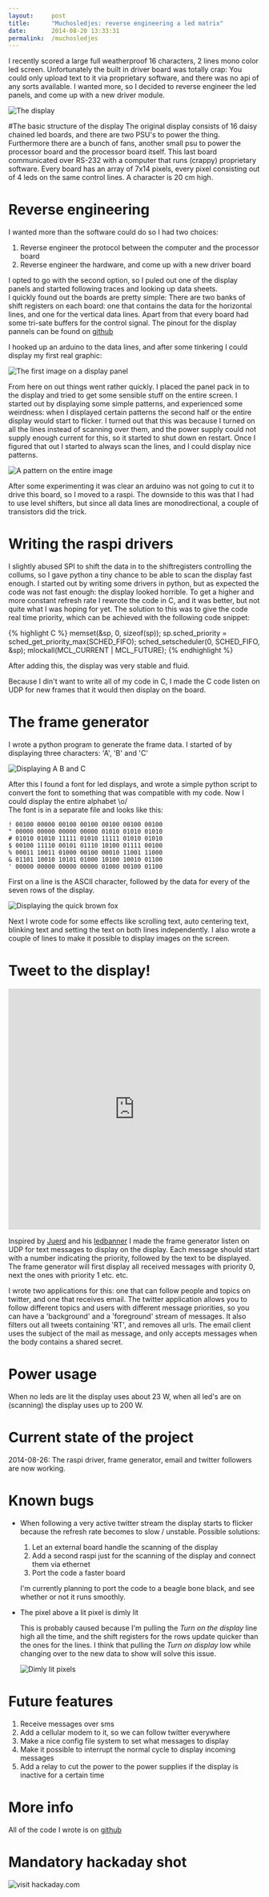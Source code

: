 ```yaml
---
layout: 	post
title:  	"Muchosledjes: reverse engineering a led matrix"
date:   	2014-08-20 13:33:31
permalink:	/muchosledjes
---
```


I recently scored a large full weatherproof 16 characters, 2 lines mono color led screen. Unfortunately the built in driver board was totally crap:
You could only upload text to it via proprietary software, and there was no api of any sorts available. I wanted more, so I decided to reverse engineer the led panels, and come up with a new driver module.

![The display](/projects/images/muchos-cover.jpg)

#The basic structure of the display
The original display consists of 16 daisy chained led boards, and there are two PSU's to power the thing. Furthermore there are a bunch of fans, another small psu to power the processor board and the processor board itself.
This last board communicated over RS-232 with a computer that runs (crappy) proprietary software. Every board has an array of 7x14 pixels, every pixel consisting out of 4 leds on the same control lines. A character is 20 cm high.

# Reverse engineering

I wanted more than the software could do so I had two choices:

1. Reverse engineer the protocol between the computer and the processor board
2. Reverse engineer the hardware, and come up with a new driver board

I opted to go with the second option, so I puled out one of the display panels and started following traces and looking up data sheets.  
I quickly found out the boards are pretty simple: There are two banks of shift registers on each board:
one that contains the data for the horizontal lines, and one for the vertical data lines. Apart from that every board had some tri-sate buffers for the control signal.
The pinout for the display pannels can be found on [github][]

I hooked up an arduino to the data lines, and after some tinkering I could display my first real graphic:

![The first image on a display panel](/projects/images/muchos-p.jpg)

From here on out things went rather quickly. I placed the panel pack in to the display and tried to get some sensible stuff on the entire screen.
I started out by displaying some simple patterns, and experienced some weirdness: when I displayed certain patterns the second half or the entire display would start to flicker.
I turned out that this was because I turned on all the lines instead of scanning over them, and the power supply could not supply enough current for this, so it started to shut down en restart.
Once I figured that out I started to always scan the lines, and I could display nice patterns.

![A pattern on the entire image](/projects/images/muchos-pattern.jpg)

After some experimenting it was clear an arduino was not going to cut it to drive this board, so I moved to a raspi.
The downside to this was that I had to use level shifters, but since all data lines are monodirectional, a couple of transistors did the trick.

# Writing the raspi drivers

I slightly abused SPI to shift the data in to the shiftregisters controlling the collums, so I gave python a tiny chance to be able to scan the display fast enough.
I started out by writing some drivers in python, but as expected the code was not fast enough: the display looked horrible. To get a higher and more constant refresh rate I rewrote the code in C, and it was better, but not quite what I was hoping for yet. The solution to this was to give the code real time priority, which can be achieved with the following code snippet:

{% highlight C %}
memset(&sp, 0, sizeof(sp));
sp.sched_priority = sched_get_priority_max(SCHED_FIFO);
sched_setscheduler(0, SCHED_FIFO, &sp);
mlockall(MCL_CURRENT | MCL_FUTURE);
{% endhighlight %}

After adding this, the display was very stable and fluid.

Because I din't want to write all of my code in C, I made the C code listen on UDP for new frames that it would then display on the board.

# The frame generator

I wrote a python program to generate the frame data. I started of by displaying three characters: 'A', 'B' and 'C'

![Displaying A B and C](/projects/images/muchos-abc.jpg)

After this I found a font for led displays, and wrote a simple python script to convert the font to something that was compatible with my code. Now I could display the entire alphabet \o/  
The font is in a separate file and looks like this:

    ! 00100 00000 00100 00100 00100 00100 00100
    " 00000 00000 00000 00000 01010 01010 01010
    # 01010 01010 11111 01010 11111 01010 01010
    $ 00100 11110 00101 01110 10100 01111 00100
    % 00011 10011 01000 00100 00010 11001 11000
    & 01101 10010 10101 01000 10100 10010 01100
    ' 00000 00000 00000 00000 01000 00100 01100

First on a line is the ASCII character, followed by the data for every of the seven rows of the display.

![Displaying the quick brown fox](/projects/images/muchos-quick.jpg)

Next I wrote code for some effects like scrolling text, auto centering text, blinking text and setting the text on both lines independently.
I also wrote a couple of lines to make it possible to display images on the screen.

# Tweet to the display!

<iframe src="http://www.youtube.com/embed/trRJJdUFywk" height="480px" width="100%" frameborder="0"></iframe>


Inspired by [Juerd][] and his [ledbanner][] I made the frame generator listen on UDP for text messages to display on the display. Each message should start with a number indicating the priority, followed by the text to be displayed. The frame generator will first display all received messages with priority 0, next the ones with priority 1 etc. etc.

I wrote two applications for this: one that can follow people and topics on twitter, and one that receives email.
The twitter application allows you to follow different topics and users with different message priorities, so you can have a 'background' and a 'foreground' stream of messages.
It also filters out all tweets containing 'RT', and removes all urls.
The email client uses the subject of the mail as message, and only accepts messages when the body contains a shared secret.

# Power usage
When no leds are lit the display uses about 23 W, when all led's are on (scanning) the display uses up to 200 W.

# Current state of the project
2014-08-26: The raspi driver, frame generator, email and twitter followers are now working.

# Known bugs

* When following a very active twitter stream the display starts to flicker because the refresh rate becomes to slow / unstable. Possible solutions:
  
    1. Let an external board handle the scanning of the display
    2. Add a second raspi just for the scanning of the display and connect them via ethernet
    3. Port the code a faster board

    I'm currently planning to port the code to a beagle bone black, and see whether or not it runs smoothly.

* The pixel above a lit pixel is dimly lit
    
    This is probably caused because I'm pulling the *Turn on the display* line high all the time, and the shift registers for the rows update quicker than the ones for the lines.
    I think that pulling the *Turn on display* low while changing over to the new data to show will solve this issue.
    
    ![Dimly lit pixels](/projects/images/muchos-dim.jpg)

# Future features

1. Receive messages over sms
2. Add a cellular modem to it, so we can follow twitter everywhere
3. Make a nice config file system to set what messages to display
4. Make it possible to interrupt the normal cycle to display incoming messages
5. Add a relay to cut the power to the power supplies if the display is inactive for a certain time

# More info

All of the code I wrote is on [github][]

# Mandatory hackaday shot

![visit hackaday.com](/projects/images/muchos-hackaday.jpg)

[Juerd]:          http://juerd.nl
[ledbanner]:      https://revspace.nl/LedBanner
[github]:         https://github.com/pietdevaere/muchosledjes
